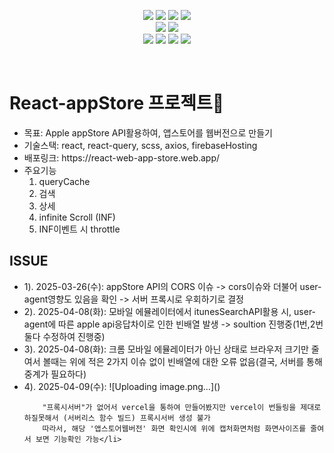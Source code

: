 <p align="center">
  <img src="https://img.shields.io/badge/React-20232A?style=for-the-badge&logo=react&logoColor=61DAFB">
  <img src="https://img.shields.io/badge/JavaScript-F7DF1E?style=for-the-badge&logo=JavaScript&logoColor=white">
  <img src="https://img.shields.io/badge/HTML5-E34F26?style=for-the-badge&logo=html5&logoColor=white">
  <img src="https://camo.githubusercontent.com/f538d9a749f7c49325cb8264739fecac0280f8ff1375937e7095737ef97d9048/68747470733a2f2f696d672e736869656c64732e696f2f62616467652f2d526561637425323051756572792d4646343135343f7374796c653d666f722d7468652d6261646765266c6f676f3d72656163742532307175657279266c6f676f436f6c6f723d7768697465">
  <br>
  <img src="https://img.shields.io/badge/React_Router-CA4245?style=for-the-badge&logo=react-router&logoColor=white">
  <img src="https://img.shields.io/badge/CSS-239120?&style=for-the-badge&logo=css3&logoColor=white">
  <br>
  <img src="https://img.shields.io/badge/GitHub-100000?style=for-the-badge&logo=github&logoColor=white">
  <img src="https://img.shields.io/badge/npm-CB3837?style=for-the-badge&logo=npm&logoColor=white">
  <img src="https://img.shields.io/badge/Figma-F24E1E?style=for-the-badge&logo=figma&logoColor=white">
  <img src="https://img.shields.io/badge/Notion-000000?style=for-the-badge&logo=notion&logoColor=white">
</p>
<br>
<p align="center">
   <h1><strong>React-appStore 프로젝트</strong>🛒</h1>

  <ul>
    <li><span>목표: Apple appStore API활용하여, 앱스토어를 웹버전으로 만들기</span></li>
    <li><span>기술스택: react, react-query, scss, axios, firebaseHosting</li>
    <li><span>배포링크: https://react-web-app-store.web.app/</span></li>
    <li>
      <span>주요기능</span>
      <ol>
        <li>queryCache</li>
        <li>검색</li>
        <li>상세</li>
        <li>infinite Scroll (INF)</li>
        <li>INF이벤트 시 throttle</li>
      </ol>
    </li>
  </ul>

  <h2>ISSUE</h2>
  <ul>
    <li><span>1). 2025-03-26(수): appStore API의 CORS 이슈 -> cors이슈와 더불어 user-agent영향도 있음을 확인 -> 서버 프록시로 우회하기로 결정</li>
    <li><span>2). 2025-04-08(화): 모바일 에뮬레이터에서 itunesSearchAPI활용 시, user-agent에 따른 apple api응답차이로 인한 빈배열 발생 -> soultion 진행중(1번,2번 둘다 수정하여 진행중)</li>
    <li><span>3). 2025-04-08(화): 크롬 모바일 에뮬레이터가 아닌 상태로 브라우저 크기만 줄여서 볼때는 위에 적은 2가지 이슈 없이 빈배열에 대한 오류 없음(결국, 서버를 통해 중계가 필요하다)</li>
    <li><span>4). 2025-04-09(수): ![Uploading image.png…]()

        "프록시서버"가 없어서 vercel을 통하여 만들어봤지만 vercel이 번들링을 제대로 하질못해서 (서버리스 함수 빌드) 프록시서버 생성 불가
        따라서, 해당 '앱스토어웹버전' 화면 확인시에 위에 캡처화면처럼 화면사이즈를 줄여서 보면 기능확인 가능</li>
  </ul>
</p>

